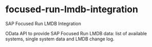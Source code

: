 # focused-run-lmdb-integration
SAP Focused Run LMDB Integration

OData API to provide SAP Focused Run LMDB data: list of available systems, single system data and LMDB change log.
